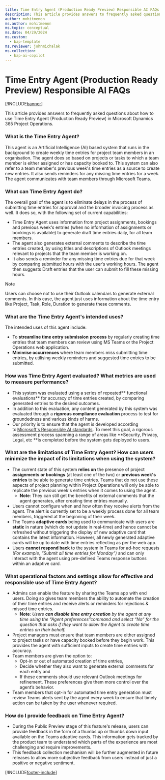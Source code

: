 ```yaml
---
title: Time Entry Agent (Production Ready Preview) Responsible AI FAQs
description: This article provides answers to frequently asked questions about Time Entry Agent.
author: mohitmenon
ms.author: mohitmenon
ms.topic: conceptual 
ms.date: 04/29/2024
ms.custom: 
  - bap-template
ms.reviewer: johnmichalak
ms.collection:
  - bap-ai-copilot
---
```


# Time Entry Agent (Production Ready Preview) Responsible AI FAQs

[!INCLUDE[banner](../includes/banner.md)]

This article provides answers to frequently asked questions about how to use Time Entry Agent (Production Ready Preview) in Microsoft Dynamics 365 Project Operations.

### What is the Time Entry Agent?

This agent is an Artificial Intelligence (AI) based system that runs in the background to create weekly time entries for project team members in an organisation. The agent does so based on projects or tasks to which a team member is either assigned or has capacity booked to. This system can also refer to a team member's previous week's time entries as a source to create new entries.
It also sends reminders for any missing time entries for a week. The agent communicates with team members through Microsoft Teams. 

### What can Time Entry Agent do?

The overall goal of the agent is to eliminate delays in the process of submitting time entries for approval and the broader invoicing process as well. It does so, with the following set of current capabilities: 
- Time Entry Agent uses information from project assignments, bookings and previous week's entries (when no information of assignments or bookings is available) to generate draft time entries daily, for all team members. 
- The agent also generates external comments to describe the time entries created, by using titles and descriptions of Outlook meetings relevant to projects that the team member is working on. 
- It also sends a reminder for any missing time entries due for that week by comparing submitted hours with the user’s working hours. The agent then suggests Draft entries that the user can submit to fill these missing hours.

> [!NOTE]
> Users can choose not to use their Outlook calendars to generate external comments. In this case, the agent just uses information about the time entry like Project, Task, Role, Duration to generate these comments.

### What are the Time Entry Agent's intended uses?

The intended uses of this agent include:
- To **streamline time entry submission** **process** by regularly creating time entries that team members can review using MS Teams or the Project Operations web application.
- **Minimise occurrences** where team members miss submitting time entries, by utilising weekly reminders and suggested time entries to be submitted.

### How was Time Entry Agent evaluated? What metrics are used to measure performance? 

- This system was evaluated using a series of repeated** functional evaluations** for accuracy of time entries created, by comparing generated entries to the desired outcomes.
- In addition to this evaluation, any content generated by this system was evaluated through a **rigorous compliance evaluation** process to test for groundedness and various kinds of harms.
- Our priority is to ensure that the agent is developed according to [Microsoft's Responsible AI standards](https://aka.ms/RAIStandardPDF). To meet this goal, a rigorous assessment process spanning a range of areas like **Security, Privacy, Legal, etc **is completed before the system gets deployed to users.

### What are the limitations of Time Entry Agent? How can users minimize the impact of its limitations when using the system? 

- The current state of this system **relies on** the presence of project **assignments or bookings** (at least one of the two) or **previous week's entries** to be able to generate time entries. Teams that do not use these aspects of project planning within Project Operations will only be able to replicate the previous week's entries when it comes to using the agent.
  - **Note**: They can still get the benefits of external comments that the agent generates, after creating time entries manually.
- Users cannot configure when and how often they receive alerts from the agent. The alert is currently set to be a weekly process done for all team members, triggered at the beginning of their week.
- The Teams **adaptive cards** being used to communicate with users are **static** in nature (which do not update in real-time) and hence cannot be refreshed without triggering the display of new adaptive card that contains the latest information. However, all newly generated adaptive cards will be up to date with time entries reflecting as per the web app.
- Users **cannot respond back** to the system in Teams for ad-hoc requests _(For example, “Submit all time entries for Monday”)_ and can only interact with the agent using pre-defined Teams response buttons within an adaptive card. 

### What operational factors and settings allow for effective and responsible use of Time Entry Agent?

- Admins can enable the feature by sharing the Teams app with end users. Doing so gives team members the ability to automate the creation of their time entries and receive alerts or reminders for rejections & missed time entries. 
  - **Note**: _Users **can disable time entry creation** by the agent at any time using the “Agent preferences”command and select “No” for the question that asks if they want to allow the Agent to create time entries on their behalf._
- Project managers must ensure that team members are either assigned to project tasks or have capacity booked before they begin work. This provides the agent with sufficient inputs to create time entries with accuracy.
- Team members are given the option to:
  - Opt-in or out of automated creation of time entries,
  - Decide whether they also want to generate external comments for each entry and
  - If these comments should use relevant Outlook meetings for refinement. These preferences give them more control over the agent’s behavior.
- Team members that opt-in for automated time entry generation must review Teams alerts sent by the agent every week to ensure that timely action can be taken by the user whenever required. 

### How do I provide feedback on Time Entry Agent?

- During the Public Preview stage of this feature's release, users can provide feedback in the form of a thumbs up or thumbs down input available on the Teams adaptive cards. This information gets tracked by the product team to understand which parts of the experience are most challenging and require improvements.
- This feedback collection mechanism will be further augmented in future releases to allow more subjective feedback from users instead of just a positive or negative sentiment.

[!INCLUDE[footer-include](../includes/footer-banner.md)]
